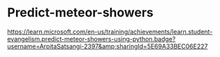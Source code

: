 # Predict-meteor-showers
https://learn.microsoft.com/en-us/training/achievements/learn.student-evangelism.predict-meteor-showers-using-python.badge?username=ArpitaSatsangi-2397&amp;sharingId=5E69A33BEC06E227
